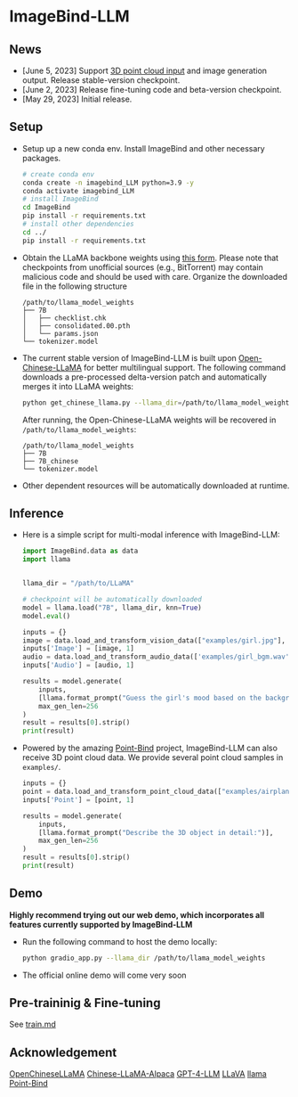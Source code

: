# ImageBind-LLM

## News

* [June 5, 2023] Support [3D point cloud input](https://github.com/ZrrSkywalker/Point-Bind) and image generation output. Release stable-version checkpoint.
* [June 2, 2023] Release fine-tuning code and beta-version checkpoint.
* [May 29, 2023] Initial release.


## Setup

* Setup up a new conda env. Install ImageBind and other necessary packages.
  ```bash
  # create conda env
  conda create -n imagebind_LLM python=3.9 -y
  conda activate imagebind_LLM
  # install ImageBind
  cd ImageBind
  pip install -r requirements.txt
  # install other dependencies
  cd ../
  pip install -r requirements.txt
  ```

* Obtain the LLaMA backbone weights using [this form](https://forms.gle/jk851eBVbX1m5TAv5). Please note that checkpoints from unofficial sources (e.g., BitTorrent) may contain malicious code and should be used with care. Organize the downloaded file in the following structure
  ```
  /path/to/llama_model_weights
  ├── 7B
  │   ├── checklist.chk
  │   ├── consolidated.00.pth
  │   └── params.json
  └── tokenizer.model
  ```
  
* The current stable version of ImageBind-LLM is built upon [Open-Chinese-LLaMA](https://github.com/OpenLMLab/OpenChineseLLaMA) for better multilingual support. The following command downloads a pre-processed delta-version patch and automatically merges it into LLaMA weights:
  ```bash
  python get_chinese_llama.py --llama_dir=/path/to/llama_model_weights
  ```
  After running, the Open-Chinese-LLaMA weights will be recovered in `/path/to/llama_model_weights`:
  ```
  /path/to/llama_model_weights
  ├── 7B
  ├── 7B_chinese
  └── tokenizer.model
  ```
  
* Other dependent resources will be automatically downloaded at runtime. 
## Inference

* Here is a simple script for multi-modal inference with ImageBind-LLM:

  ```python
  import ImageBind.data as data
  import llama
  
  
  llama_dir = "/path/to/LLaMA"
  
  # checkpoint will be automatically downloaded
  model = llama.load("7B", llama_dir, knn=True)
  model.eval()
  
  inputs = {}
  image = data.load_and_transform_vision_data(["examples/girl.jpg"], device='cuda')
  inputs['Image'] = [image, 1]
  audio = data.load_and_transform_audio_data(['examples/girl_bgm.wav'], device='cuda')
  inputs['Audio'] = [audio, 1]
  
  results = model.generate(
      inputs,
      [llama.format_prompt("Guess the girl's mood based on the background music and explain the reason?")],
      max_gen_len=256
  )
  result = results[0].strip()
  print(result)
  ```

* Powered by the amazing [Point-Bind](https://github.com/ZrrSkywalker/Point-Bind) project, ImageBind-LLM can also receive 3D point cloud data.    We provide several point cloud samples in `examples/`.

  ```python
  inputs = {}
  point = data.load_and_transform_point_cloud_data(["examples/airplane.pt"], device='cuda')
  inputs['Point'] = [point, 1]
  
  results = model.generate(
      inputs,
      [llama.format_prompt("Describe the 3D object in detail:")],
      max_gen_len=256
  )
  result = results[0].strip()
  print(result)
  ```

## Demo
**Highly recommend trying out our web demo, which incorporates all features currently supported by ImageBind-LLM**



* Run the following command to host the demo locally:
  ``` bash
  python gradio_app.py --llama_dir /path/to/llama_model_weights
  ```

* The official online demo will come very soon

## Pre-traininig & Fine-tuning
See [train.md](docs/train.md)

## Acknowledgement
[OpenChineseLLaMA](https://github.com/OpenLMLab/OpenChineseLLaMA)
[Chinese-LLaMA-Alpaca](https://github.com/ymcui/Chinese-LLaMA-Alpaca)
[GPT-4-LLM](https://github.com/Instruction-Tuning-with-GPT-4/GPT-4-LLM)
[LLaVA](https://github.com/haotian-liu/LLaVA)
[llama](https://github.com/facebookresearch/llama)
[Point-Bind](https://github.com/ZrrSkywalker/Point-Bind)